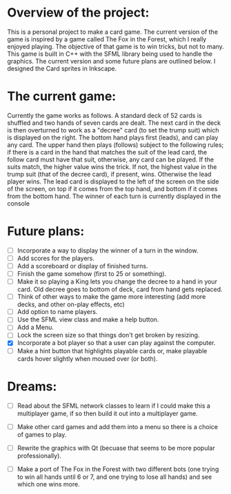 # Overview of the project:
This is a personal project to make a card game. The current version of the game is inspired by a game called The Fox in the Forest, which I really enjoyed playing. The objective of that game is to win tricks, but not to many. This game is built in C++ with the SFML library being used to handle the graphics.  The current version and some future plans are outlined below. I designed the Card sprites in Inkscape.

# The current game:
Currently the game works as follows. A standard deck of 52 cards is shuffled and two hands of seven cards are dealt. The next card in the deck is then overturned to work as a "decree" card (to set the trump suit) which is displayed on the right. The bottom hand plays first (leads), and can play any card. The upper hand then plays (follows) subject to the following rules; if there is a card in the hand that matches the suit of the lead card, the follow card must have that suit, otherwise, any card can be played. If the suits match, the higher value wins the trick. If not, the highest value in the trump suit (that of the decree card), if present, wins. Otherwise the lead player wins. The lead card is displayed to the left of the screen on the side of the screen, on top if it comes from the top hand, and bottom if it comes from the bottom hand. The winner of each turn is currently displayed in the console

# Future plans:
- [ ] Incorporate a way to display the winner of a turn in the window.
- [ ] Add scores for the players.
- [ ] Add a scoreboard or display of finished turns.
- [ ] Finish the game somehow (first to 25 or something).
- [ ] Make it so playing a King lets you change the decree to a hand in your card. Old decree goes to bottom of deck, card from hand gets replaced.
- [ ] Think of other ways to make the game more interesting (add more decks, and other on-play effects, etc)
- [ ] Add option to name players.
- [ ] Use the SFML view class and make a help button.
- [ ] Add a Menu.
- [ ] Lock the screen size so that things don't get broken by resizing.
- [x] Incorporate a bot player so that a user can play against the computer.
- [ ] Make a hint button that highlights playable cards or,
     make playable cards hover slightly when moused over (or both).

# Dreams:
- [ ] Read about the SFML network classes to learn if I could make this a multiplayer game, if so then build it out into a multiplayer game.
- [ ] Make other card games and add them into a menu so there is a choice of games to play.
- [ ] Rewrite the graphics with Qt (becuase that seems to be more popular professionally).
- [ ] Make a port of The Fox in the Forest with two different bots (one trying to win all hands until 6 or 7, and one trying to lose all hands) and see which one wins more. 

